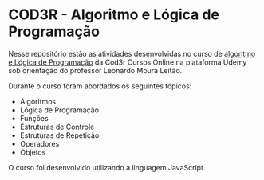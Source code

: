 # COD3R - Algoritmo e Lógica de Programação

Nesse repositório estão as atividades desenvolvidas no curso de [algoritmo e Lógica de Programação](https://www.udemy.com/course/aprenda-programacao-do-absoluto-zero-o-seu-primeiro-curso/) da Cod3r Cursos Online na plataforma Udemy sob orientação do professor Leonardo Moura Leitão.

Durante o curso foram abordados os seguintes tópicos:

* Algoritmos
* Lógica de Programação
* Funções
* Estruturas de Controle
* Estruturas de Repetição
* Operadores
* Objetos

O curso foi desenvolvido utilizando a linguagem JavaScript.